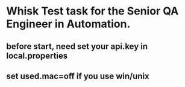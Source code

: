 # Whisk Test task for the Senior QA Engineer in Automation. 
## before start, need set your api.key in local.properties
## set used.mac=off if you use win/unix 
